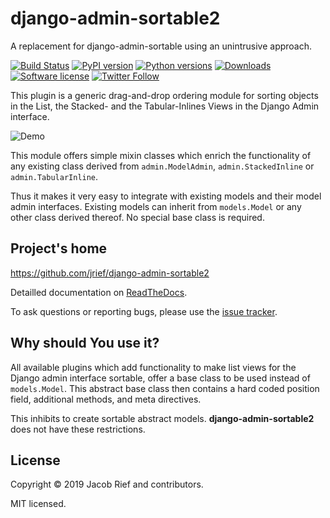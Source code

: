 # django-admin-sortable2

A replacement for django-admin-sortable using an unintrusive approach.

[![Build Status](https://travis-ci.org/jrief/django-admin-sortable2.svg?branch=master)](https://travis-ci.org/jrief/django-admin-sortable2)
[![PyPI version](https://img.shields.io/pypi/v/django-admin-sortable2.svg)](https://pypi.python.org/pypi/django-admin-sortable2)
[![Python versions](https://img.shields.io/pypi/pyversions/django-admin-sortable2.svg)](https://pypi.python.org/pypi/django-admin-sortable2)
[![Downloads](https://img.shields.io/pypi/dm/django-admin-sortable2.svg)](https://img.shields.io/pypi/dm/django-admin-sortable2.svg)
[![Software license](https://img.shields.io/pypi/l/django-admin-sortable2.svg)](https://github.com/jrief/django-admin-sortable2/blob/master/LICENSE)
[![Twitter Follow](https://img.shields.io/twitter/follow/jacobrief.svg?style=social&label=Jacob+Rief)](https://twitter.com/jacobrief)

This plugin is a generic drag-and-drop ordering module for sorting objects in the List, the Stacked-
and the Tabular-Inlines Views in the Django Admin interface.

![Demo](https://raw.githubusercontent.com/jrief/django-admin-sortable2/master/demo.gif)

This module offers simple mixin classes which enrich the functionality of any existing class derived
from `admin.ModelAdmin`, `admin.StackedInline` or `admin.TabularInline`.

Thus it makes it very easy to integrate with existing models and their model admin interfaces.
Existing models can inherit from `models.Model` or any other class derived thereof. No special
base class is required.


## Project's home

https://github.com/jrief/django-admin-sortable2

Detailled documentation on [ReadTheDocs](http://django-admin-sortable2.readthedocs.org/en/latest/).

To ask questions or reporting bugs, please use the [issue tracker](https://github.com/jrief/django-admin-sortable2/issues).


## Why should You use it?

All available plugins which add functionality to make list views for the Django admin interface
sortable, offer a base class to be used instead of `models.Model`. This abstract base class then
contains a hard coded position field, additional methods, and meta directives.

This inhibits to create sortable abstract models. **django-admin-sortable2** does not have these
restrictions.


## License

Copyright &copy; 2019 Jacob Rief and contributors.

MIT licensed.
